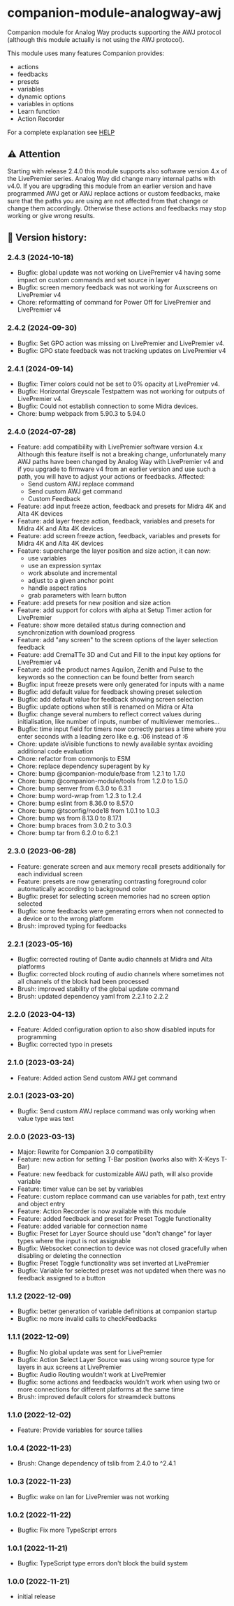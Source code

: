 # companion-module-analogway-awj

Companion module for Analog Way products supporting the AWJ protocol (although this module actually is not using the AWJ protocol).

This module uses many features Companion provides:

- actions
- feedbacks
- presets
- variables
- dynamic options
- variables in options
- Learn function
- Action Recorder

For a complete explanation see [HELP](companion/HELP.md)

## :warning: Attention

Starting with release 2.4.0 this module supports also software version 4.x of the LivePremier series. Analog Way did change many internal paths with v4.0. If you are upgrading this module from an earlier version and have programmed AWJ get or AWJ replace actions or custom feedbacks, make sure that the paths you are using are not affected from that change or change them accordingly. Otherwise these actions and feedbacks may stop working or give wrong results.  

## :rocket: Version history:

### 2.4.3 (2024-10-18)
* Bugfix: global update was not working on LivePremier v4 having some impact on custom commands and set source in layer
* Bugfix: screen memory feedback was not working for Auxscreens on LivePremier v4
* Chore: reformatting of command for Power Off for LivePremier and LivePremier v4

### 2.4.2 (2024-09-30)
* Bugfix: Set GPO action was missing on LivePremier and LivePremier v4. 
* Bugfix: GPO state feedback was not tracking updates on LivePremier v4

### 2.4.1 (2024-09-14)
* Bugfix: Timer colors could not be set to 0% opacity at LivePremier v4.
* Bugfix: Horizontal Greyscale Testpattern was not working for outputs of LivePremier v4.
* Bugfix: Could not establish connection to some Midra devices.
* Chore: bump webpack from 5.90.3 to 5.94.0

### 2.4.0 (2024-07-28)
* Feature: add compatibility with LivePremier software version 4.x
    Although this feature itself is not a breaking change, unfortunately many AWJ paths have been changed by Analog Way with LivePremier v4 and if you upgrade to firmware v4 from an earlier version and use such a path, you will have to adjust your actions or feedbacks. 
    Affected:
    - Send custom AWJ replace command
    - Send custom AWJ get command
    - Custom Feedback
* Feature: add input freeze action, feedback and presets for Midra 4K and Alta 4K devices
* Feature: add layer freeze action, feedback, variables and presets for Midra 4K and Alta 4K devices
* Feature: add screen freeze action, feedback, variables and presets for Midra 4K and Alta 4K devices
* Feature: supercharge the layer position and size action, it can now:
    - use variables
    - use an expression syntax
    - work absolute and incremental
    - adjust to a given anchor point
    - handle aspect ratios
    - grab parameters with learn button 
* Feature: add presets for new position and size action 
* Feature: add support for colors with alpha at Setup Timer action for LivePremier
* Feature: show more detailed status during connection and synchronization with download progress
* Feature: add "any screen" to the screen options of the layer selection feedback
* Feature: add CremaTTe 3D and Cut and Fill to the input key options for LivePremier v4
* Feature: add the product names Aquilon, Zenith and Pulse to the keywords so the connection can be found better from search
* Bugfix: input freeze presets were only generated for inputs with a name
* Bugfix: add default value for feedback showing preset selection
* Bugfix: add default value for feedback showing screen selection
* Bugfix: update options when still is renamed on Midra or Alta
* Bugfix: change several numbers to reflect correct values during initialisation, like number of inputs, number of multiviewer memories...
* Bugfix: time input field for timers now correctly parses a time where you enter seconds with a leading zero like e.g. :06 instead of :6
* Chore: update isVisible functions to newly available syntax avoiding additional code evaluation
* Chore: refactor from commonjs to ESM
* Chore: replace dependency superagent by ky
* Chore: bump @companion-module/base from 1.2.1 to 1.7.0
* Chore: bump @companion-module/tools from 1.2.0 to 1.5.0
* Chore: bump semver from 6.3.0 to 6.3.1
* Chore: bump word-wrap from 1.2.3 to 1.2.4
* Chore: bump eslint from 8.36.0 to 8.57.0
* Chore: bump @tsconfig/node18 from 1.0.1 to 1.0.3
* Chore: bump ws from 8.13.0 to 8.17.1
* Chore: bump braces from 3.0.2 to 3.0.3
* Chore: bump tar from 6.2.0 to 6.2.1

### 2.3.0 (2023-06-28)
* Feature: generate screen and aux memory recall presets additionally for each individual screen
* Feature: presets are now generating contrasting foreground color automatically according to background color 
* Bugfix: preset for selecting screen memories had no screen option selected 
* Bugfix: some feedbacks were generating errors when not connected to a device or to the wrong platform
* Brush: improved typing for feedbacks

### 2.2.1 (2023-05-16)
* Bugfix: corrected routing of Dante audio channels at Midra and Alta platforms
* Bugfix: corrected block routing of audio channels where sometimes not all channels of the block had been processed
* Brush: improved stability of the global update command
* Brush: updated dependency yaml from 2.2.1 to 2.2.2

### 2.2.0 (2023-04-13)
* Feature: Added configuration option to also show disabled inputs for programming
* Bugfix: corrected typo in presets

### 2.1.0 (2023-03-24)
* Feature: Added action Send custom AWJ get command

### 2.0.1 (2023-03-20)
* Bugfix: Send custom AWJ replace command was only working when value type was text

### 2.0.0 (2023-03-13)
* Major: Rewrite for Companion 3.0 compatibility
* Feature: new action for setting T-Bar position (works also with X-Keys T-Bar)
* Feature: new feedback for customizable AWJ path, will also provide variable
* Feature: timer value can be set by variables
* Feature: custom replace command can use variables for path, text entry and object entry
* Feature: Action Recorder is now available with this module
* Feature: added feedback and preset for Preset Toggle functionality  
* Feature: added variable for connection name
* Bugfix: Preset for Layer Source should use "don't change" for layer types where the input is not assignable			
* Bugfix: Websocket connection to device was not closed gracefully when disabling or deleting the connection			
* Bugfix: Preset Toggle functionality was set inverted at LivePremier
* Bugfix: Variable for selected preset was not updated when there was no feedback assigned to a button  

### 1.1.2 (2022-12-09)
* Bugfix: better generation of variable definitions at companion startup
* Bugfix: no more invalid calls to checkFeedbacks

### 1.1.1 (2022-12-09)
* Bugfix: No global update was sent for LivePremier			
* Bugfix: Action Select Layer Source was using wrong source type for layers in aux screens at LivePremier				
* Bugfix: Audio Routing wouldn't work at LivePremier			
* Bugfix: some actions and feedbacks wouldn't work when using two or more connections for different platforms at the same time
* Brush: improved default colors for streamdeck buttons  

### 1.1.0 (2022-12-02)
* Feature: Provide variables for source tallies  

### 1.0.4 (2022-11-23)
* Brush: Change dependency of tslib from 2.4.0 to ^2.4.1  

### 1.0.3 (2022-11-23)
* Bugfix: wake on lan for LivePremier was not working

### 1.0.2 (2022-11-22)
* Bugfix: Fix more TypeScript errors  

### 1.0.1 (2022-11-21)
* Bugfix: TypeScript type errors don't block the build system  

### 1.0.0 (2022-11-21)
* initial release  

